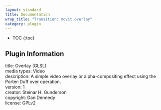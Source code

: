 ```yaml
---
layout: standard
title: Documentation
wrap_title: "Transition: movit.overlay"
category: plugin
---
```

* TOC
{:toc}

## Plugin Information

title: Overlay (GLSL)  
media types:
Video  
description: A simple video overlay or alpha-compositing effect using the Porter-Duff over operation.  
version: 1  
creator: Steinar H. Gunderson  
copyright: Dan Dennedy  
license: GPLv2  
